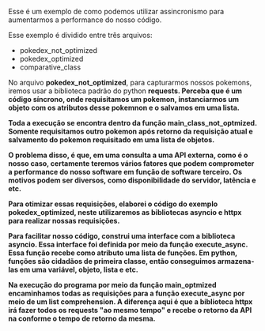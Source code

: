 <p>Esse é um exemplo de como podemos utilizar assincronismo para aumentarmos a performance do nosso código.</p> 
<p>Esse exemplo é dividido entre três arquivos:</p>

<ul>
<li>pokedex_not_optimized</li>
<li>pokedex_optimized</li>
<li>comparative_class</li>
</ul>


<p>No arquivo <b>pokedex_not_optimized</b>, para capturarmos nossos pokemons, iremos usar a biblioteca padrão do python <b>requests<b/>. 
Perceba que é um código síncrono, onde requisitamos um pokemon, instanciarmos um objeto com os atributos desse pokemnon e o salvamos em uma lista.</p>

<p>Toda a execução se encontra dentro da função <b>main_class_not_optmized</b>. Somente requisitamos outro pokemon após retorno da requisição atual e salvamento do pokemon requisitado em uma lista de objetos.</p>


<p>O problema disso, é que, em uma consulta a uma API externa, como é o nosso caso, certamente teremos vários fatores que podem comprometer a performance do nosso software em função de software terceiro. Os motivos podem ser diversos, como disponibilidade do servidor, latência e etc.</p>

<p>Para otimizar essas requisições, elaborei o código do exemplo <b>pokedex_optimized</b>, neste utilizaremos as bibliotecas <b>asyncio</b> e <b>httpx</b> para realizar nossas requisições.</p>

<p>Para facilitar nosso código, construi uma interface com a biblioteca <b>asyncio</b>. Essa interface foi definida por meio da função <b>execute_async</b>. Essa função recebe como atributo uma lista de funções. Em python, funções são cidadãos de primeira classe, então conseguimos armazena-las em uma variável, objeto, lista e etc.</p>

<p>Na execução do programa por meio da função <b>main_optmized</b> encaminhamos todas as requisições para a função <b>execute_async</b> por meio de um list comprehension. A diferença aqui é que a biblioteca <b>httpx</b> irá fazer todos os requests "ao mesmo tempo" e recebe o retorno da API na conforme o tempo de retorno da mesma.</p>
